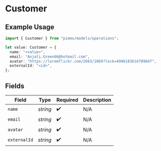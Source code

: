 # Customer

## Example Usage

```typescript
import { Customer } from "pimms/models/operations";

let value: Customer = {
  name: "<value>",
  email: "Anjali.Green66@hotmail.com",
  avatar: "https://loremflickr.com/2663/2069?lock=4996183616789047",
  externalId: "<id>",
};
```

## Fields

| Field              | Type               | Required           | Description        |
| ------------------ | ------------------ | ------------------ | ------------------ |
| `name`             | *string*           | :heavy_check_mark: | N/A                |
| `email`            | *string*           | :heavy_check_mark: | N/A                |
| `avatar`           | *string*           | :heavy_check_mark: | N/A                |
| `externalId`       | *string*           | :heavy_check_mark: | N/A                |